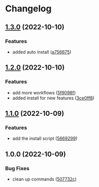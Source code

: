 # Changelog

## [1.3.0](https://github.com/ShoGinn/wowchemy-scripts/compare/v1.2.0...v1.3.0) (2022-10-10)


### Features

* added auto install ([a756675](https://github.com/ShoGinn/wowchemy-scripts/commit/a7566755852942d4c8a04a700f348ae60b52f5b0))

## [1.2.0](https://github.com/ShoGinn/wowchemy-scripts/compare/v1.1.0...v1.2.0) (2022-10-10)


### Features

* add more workflows ([5f9098f](https://github.com/ShoGinn/wowchemy-scripts/commit/5f9098fcbd077ec6b01116c20e48e7f4ba5450e8))
* added install for new features ([3ce0ff8](https://github.com/ShoGinn/wowchemy-scripts/commit/3ce0ff8a8868c54d7327f948bff26594bc2708d6))

## [1.1.0](https://github.com/ShoGinn/wowchemy-scripts/compare/v1.0.0...v1.1.0) (2022-10-09)


### Features

* add the install script ([5669299](https://github.com/ShoGinn/wowchemy-scripts/commit/5669299532c5ea6b96a552d1bb90a001dfdee0fa))

## 1.0.0 (2022-10-09)


### Bug Fixes

* clean up commands ([507732c](https://github.com/ShoGinn/wowchemy-scripts/commit/507732c2b63909ddb93d78e273ce6364d0a13d38))

